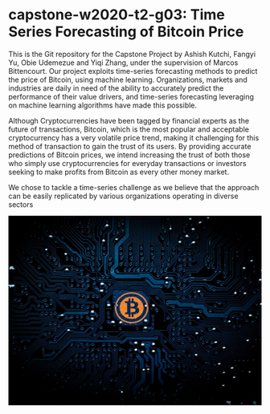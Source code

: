 # capstone-w2020-t2-g03: Time Series Forecasting of Bitcoin Price
This is the Git repository for the Capstone Project by Ashish Kutchi, Fangyi Yu, Obie Udemezue and Yiqi Zhang, under the supervision of Marcos Bittencourt.
Our project exploits time-series forecasting methods to predict the price of Bitcoin, using machine learning. Organizations, markets and industries are daily in need 
of the ability to accurately predict the performance of their value drivers, and time-series forecasting leveraging on machine learning algorithms have made this possible.

Although Cryptocurrencies have been tagged by financial experts as the future of transactions, Bitcoin, which is the most popular and acceptable cryptocurrency has a very 
volatile price trend, making it challenging for this method of transaction to gain the trust of its users. By providing accurate predictions of Bitcoin prices, we intend 
increasing the trust of both those who simply use cryptocurrencies for everyday transactions or investors seeking to make profits from Bitcoin as every other money market.

We chose to tackle a time-series challenge as we believe that the approach can be easily replicated by various organizations operating in diverse sectors

![](images/bitcoin-ai.jpg)
